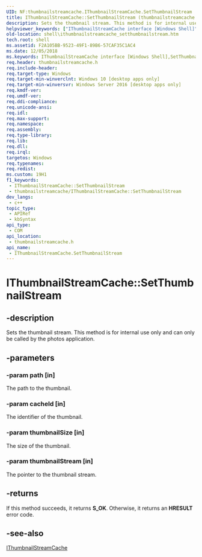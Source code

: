 ```yaml
---
UID: NF:thumbnailstreamcache.IThumbnailStreamCache.SetThumbnailStream
title: IThumbnailStreamCache::SetThumbnailStream (thumbnailstreamcache.h)
description: Sets the thumbnail stream. This method is for internal use only and can only be called by the photos application.
helpviewer_keywords: ["IThumbnailStreamCache interface [Windows Shell]","SetThumbnailStream method","IThumbnailStreamCache.SetThumbnailStream","IThumbnailStreamCache::SetThumbnailStream","SetThumbnailStream","SetThumbnailStream method [Windows Shell]","SetThumbnailStream method [Windows Shell]","IThumbnailStreamCache interface","shell.ithumbnailstreamcache_setthumbnailstream","thumbnailstreamcache/IThumbnailStreamCache::SetThumbnailStream"]
old-location: shell\ithumbnailstreamcache_setthumbnailstream.htm
tech.root: shell
ms.assetid: F2A105BB-9523-49F1-89B6-57CAF35C1AC4
ms.date: 12/05/2018
ms.keywords: IThumbnailStreamCache interface [Windows Shell],SetThumbnailStream method, IThumbnailStreamCache.SetThumbnailStream, IThumbnailStreamCache::SetThumbnailStream, SetThumbnailStream, SetThumbnailStream method [Windows Shell], SetThumbnailStream method [Windows Shell],IThumbnailStreamCache interface, shell.ithumbnailstreamcache_setthumbnailstream, thumbnailstreamcache/IThumbnailStreamCache::SetThumbnailStream
req.header: thumbnailstreamcache.h
req.include-header: 
req.target-type: Windows
req.target-min-winverclnt: Windows 10 [desktop apps only]
req.target-min-winversvr: Windows Server 2016 [desktop apps only]
req.kmdf-ver: 
req.umdf-ver: 
req.ddi-compliance: 
req.unicode-ansi: 
req.idl: 
req.max-support: 
req.namespace: 
req.assembly: 
req.type-library: 
req.lib: 
req.dll: 
req.irql: 
targetos: Windows
req.typenames: 
req.redist: 
ms.custom: 19H1
f1_keywords:
 - IThumbnailStreamCache::SetThumbnailStream
 - thumbnailstreamcache/IThumbnailStreamCache::SetThumbnailStream
dev_langs:
 - c++
topic_type:
 - APIRef
 - kbSyntax
api_type:
 - COM
api_location:
 - thumbnailstreamcache.h
api_name:
 - IThumbnailStreamCache.SetThumbnailStream
---
```


# IThumbnailStreamCache::SetThumbnailStream


## -description

Sets the thumbnail stream. This method is for internal use only and can only be called by the photos application.

## -parameters

### -param path [in]

The path to the thumbnail.

### -param cacheId [in]

The identifier of the thumbnail.

### -param thumbnailSize [in]

The size of the thumbnail.

### -param thumbnailStream [in]

The pointer to the thumbnail stream.

## -returns

If this method succeeds, it returns <b xmlns:loc="http://microsoft.com/wdcml/l10n">S_OK</b>. Otherwise, it returns an <b xmlns:loc="http://microsoft.com/wdcml/l10n">HRESULT</b> error code.

## -see-also

<a href="https://docs.microsoft.com/windows/desktop/api/thumbnailstreamcache/nn-thumbnailstreamcache-ithumbnailstreamcache">IThumbnailStreamCache</a>

